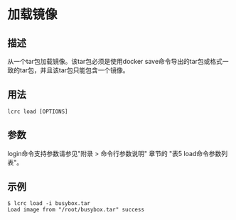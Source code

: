 # 加载镜像<a name="ZH-CN_TOPIC_0184808127"></a>

## 描述<a name="zh-cn_topic_0183111391_section16459173015919"></a>

从一个tar包加载镜像。该tar包必须是使用docker save命令导出的tar包或格式一致的tar包，并且该tar包只能包含一个镜像。

## 用法<a name="zh-cn_topic_0183111391_section1720816322551"></a>

```
lcrc load [OPTIONS]
```

## 参数<a name="zh-cn_topic_0183111391_section1239324185610"></a>

login命令支持参数请参见"附录 > 命令行参数说明" 章节的 "表5 load命令参数列表"。

## 示例<a name="zh-cn_topic_0183111391_section451016475564"></a>

```
$ lcrc load -i busybox.tar
Load image from "/root/busybox.tar" success
```

